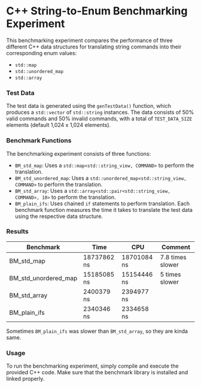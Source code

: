 # C++ String-to-Enum Benchmarking Experiment

This benchmarking experiment compares the performance of three different C++ data structures for translating string commands into their corresponding enum values:

- `std::map`
- `std::unordered_map`
- `std::array`

### Test Data
The test data is generated using the `genTestData()` function, which produces a `std::vector` of `std::string` instances. 
The data consists of 50% valid commands and 50% invalid commands, with a total of `TEST_DATA_SIZE` elements (default 1,024 x 1,024 elements).

### Benchmark Functions

The benchmarking experiment consists of three functions:

- `BM_std_map`: Uses a `std::map<std::string_view, COMMAND>` to perform the translation.
- `BM_std_unordered_map`: Uses a `std::unordered_map<std::string_view, COMMAND>` to perform the translation.
- `BM_std_array`: Uses a `std::array<std::pair<std::string_view, COMMAND>, 10>` to perform the translation.
- `BM_plain_ifs`: Uses chained `if` statements to perform translation.
Each benchmark function measures the time it takes to translate the test data using the respective data structure.

### Results

| Benchmark            | Time        | CPU         | Comment          |
|----------------------|-------------|-------------|------------------|
| BM_std_map           | 18737862 ns | 18701084 ns | 7.8 times slower |
| BM_std_unordered_map | 15185085 ns | 15154446 ns | 5 times slower   |
| BM_std_array         | 2400379 ns  | 2394977 ns  |                  |
| BM_plain_ifs         | 2340346 ns  | 2334658 ns  |                  |

Sometimes `BM_plain_ifs` was slower than `BM_std_array`, so they are kinda same.

### Usage
To run the benchmarking experiment, simply compile and execute the provided C++ code. Make sure that the benchmark 
library is installed and linked properly.

